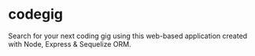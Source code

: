 # codegig
Search for your next coding gig using this web-based application created with Node, Express &amp; Sequelize ORM.
